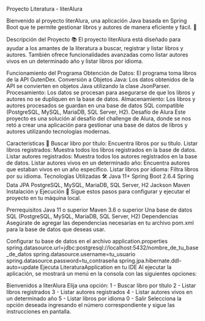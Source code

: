 Proyecto Literatura - literAlura

Bienvenido al proyecto literAlura, una aplicación Java basada en Spring Boot que te permite gestionar libros y autores de manera eficiente y fácil. 🎉

Descripción del Proyecto 📚
El proyecto literAlura está diseñado para ayudar a los amantes de la literatura a buscar, registrar y listar libros y autores. También ofrece funcionalidades avanzadas como listar autores vivos en un determinado año y listar libros por idioma.

Funcionamiento del Programa
Obtención de Datos: El programa toma libros de la API GutenDex.
Conversión a Objetos Java: Los datos obtenidos de la API se convierten en objetos Java utilizando la clase JsonParser.
Procesamiento: Los datos se procesan para asegurarse de que los libros y autores no se dupliquen en la base de datos.
Almacenamiento: Los libros y autores procesados se guardan en una base de datos SQL compatible (PostgreSQL, MySQL, MariaDB, SQL Server, H2).
Desafío de Alura
Este proyecto es una solución al desafío del challenge de Alura, donde se nos retó a crear una aplicación para gestionar una base de datos de libros y autores utilizando tecnologías modernas.

Características 🌟
Buscar libro por título: Encuentra libros por su título.
Listar libros registrados: Muestra todos los libros registrados en la base de datos.
Listar autores registrados: Muestra todos los autores registrados en la base de datos.
Listar autores vivos en un determinado año: Encuentra autores que estaban vivos en un año específico.
Listar libros por idioma: Filtra libros por su idioma.
Tecnologías Utilizadas 🛠️
Java 11+
Spring Boot 2.6.4
Spring Data JPA
PostgreSQL, MySQL, MariaDB, SQL Server, H2
Jackson
Maven
Instalación y Ejecución 🚀
Sigue estos pasos para configurar y ejecutar el proyecto en tu máquina local.

Prerrequisitos
Java 11 o superior
Maven 3.6 o superior
Una base de datos SQL (PostgreSQL, MySQL, MariaDB, SQL Server, H2)
Dependencias
Asegúrate de agregar las dependencias necesarias en tu archivo pom.xml para la base de datos que deseas usar.

Configurar tu base de datos en el archivo application.properties
spring.datasource.url=jdbc:postgresql://localhost:5432/nombre_de_tu_base_de_datos
spring.datasource.username=tu_usuario
spring.datasource.password=tu_contraseña
spring.jpa.hibernate.ddl-auto=update
Ejecuta LiteraturaApplication en tu IDE
Al ejecutar la aplicación, se mostrará un menú en la consola con las siguientes opciones:

Bienvenidos a literAlura
Elija una opción:
1 - Buscar libro por título
2 - Listar libros registrados
3 - Listar autores registrados
4 - Listar autores vivos en un determinado año
5 - Listar libros por idioma
0 - Salir
Selecciona la opción deseada ingresando el número correspondiente y sigue las instrucciones en pantalla.
